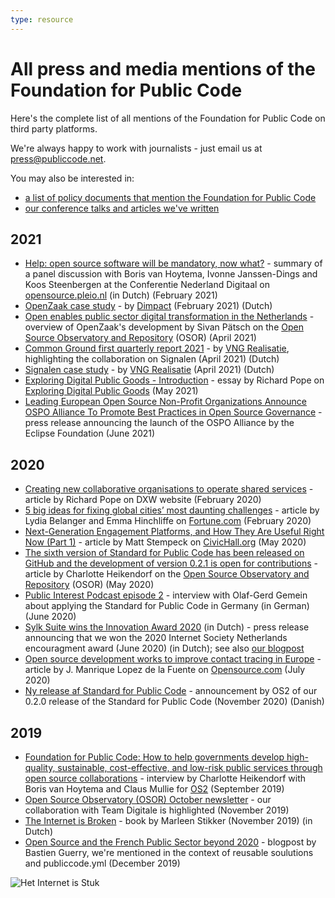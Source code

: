 ```yaml
---
type: resource
---
```



# All press and media mentions of the Foundation for Public Code

Here's the complete list of all mentions of the Foundation for Public Code on third party platforms.

We're always happy to work with journalists  - just email us at <press@publiccode.net>.

You may also be interested in:

* [a list of policy documents that mention the Foundation for Public Code](policy-documents.md)
* [our conference talks and articles we've written](https://projects.publiccode.net/talks-and-articles.html)

## 2021

* [Help: open source software will be mandatory, now what?](https://opensource.pleio.nl/news/view/7155b323-98f4-4ca0-9777-7a53ffbf2d16/help-open-source-software-wordt-verplicht-wat-nu) - summary of a panel discussion with Boris van Hoytema, Ivonne Janssen-Dings and Koos Steenbergen at the Conferentie Nederland Digitaal on [opensource.pleio.nl](https://opensource.pleio.nl) (in Dutch) (February 2021)
* [OpenZaak case study](https://commonground.nl/news/view/752192c5-7222-4769-a738-de47dfcfb6f5/openzaak-van-samen-organiseren-naar-samen-realiseren) - by [Dimpact](https://www.dimpact.nl/) (February 2021) (Dutch)
* [Open enables public sector digital transformation in the Netherlands](https://joinup.ec.europa.eu/collection/open-source-observatory-osor/news/we-liberated-our-own-data-silos-market) - overview of OpenZaak's development by Sivan Pätsch on the [Open Source Observatory and Repository](https://joinup.ec.europa.eu/collection/open-source-observatory-osor) (OSOR) (April 2021)
* [Common Ground first quarterly report 2021](https://publicaties.vngrealisatie.nl/commonground/2021/1/) - by [VNG Realisatie](https://www.vngrealisatie.nl/), highlighting the collaboration on Signalen (April 2021) (Dutch)
* [Signalen case study](https://commonground.nl/news/view/2a13308d-872e-4b98-8dff-d4d3bcb36586/steeds-meer-gemeenten-maken-gebruik-van-signalen) - by [VNG Realisatie](https://www.vngrealisatie.nl/) (April 2021) (Dutch)
* [Exploring Digital Public Goods - Introduction](https://digitalpublicgoods.xyz/introduction) - essay by Richard Pope on [Exploring Digital Public Goods](https://digitalpublicgoods.xyz/) (May 2021)
* [Leading European Open Source Non-Profit Organizations Announce OSPO Alliance To Promote Best Practices in Open Source Governance](https://newsroom.eclipse.org/news/announcements/leading-european-open-source-non-profit-organizations-announce-ospo-alliance) - press release announcing the launch of the OSPO Alliance by the Eclipse Foundation (June 2021)

## 2020

* [Creating new collaborative organisations to operate shared services](https://www.dxw.com/2020/02/creating-new-collaborative-organisations-to-operate-shared-services/) - article by Richard Pope on DXW website (February 2020)
* [5 big ideas for fixing global cities’ most daunting challenges](https://fortune.com/2020/02/17/cities-challenges-solutions-housing-buses-climate-loneliness/) - article by Lydia Belanger and Emma Hinchliffe on [Fortune.com](https://fortune.com) (February 2020)
* [Next-Generation Engagement Platforms, and How They Are Useful Right Now (Part 1)](https://civichall.org/civicist/next-generation-engagement-platforms-and-how-are-they-useful-right-now-part-1/) - article by Matt Stempeck on [CivicHall.org](https://civichall.org) (May 2020)
* [The sixth version of Standard for Public Code has been released on GitHub and the development of version 0.2.1 is open for contributions](https://joinup.ec.europa.eu/collection/open-source-observatory-osor/news/new-release-standard-public-code) - article by Charlotte Heikendorf on the [Open Source Observatory and Repository](https://joinup.ec.europa.eu/collection/open-source-observatory-osor) (OSOR) (May 2020)
* [Public Interest Podcast episode 2](https://public-interest-podcast.podigee.io/2-episode-2) - interview with Olaf-Gerd Gemein about applying the Standard for Public Code in Germany (in German) (June 2020)
* [Sylk Suite wins the Innovation Award 2020](https://awards.isoc.nl/innovatie/2020/) (in Dutch) - press release announcing that we won the 2020 Internet Society Netherlands encouragment award (June 2020) (in Dutch); see also [our blogpost](https://blog.publiccode.net/news/2020/06/17/isoc-encouragement-award-consider-us-encouraged.html)
* [Open source development works to improve contact tracing in Europe](https://opensource.com/article/20/7/open-source-contact-tracing) - article by J. Manrique Lopez de la Fuente on [Opensource.com](https://opensource.com/) (July 2020)
* [Ny release af Standard for Public Code](https://os2.eu/blog/ny-release-af-standard-public-code) - announcement by OS2 of our 0.2.0 release of the Standard for Public Code (November 2020) (Danish)

## 2019

* [Foundation for Public Code: How to help governments develop high-quality, sustainable, cost-effective, and low-risk public services through open source collaborations](https://os2.eu/blog/foundation-public-code-how-help-governments-develop-high-quality-sustainable-cost-effective-and) - interview by Charlotte Heikendorf with Boris van Hoytema and Claus Mullie for [OS2](https://os2.eu/node/332) (September 2019)
* [Open Source Observatory (OSOR) October newsletter](https://ec.europa.eu/newsroom/joinup/newsletter-archives/18462) - our collaboration with Team Digitale is highlighted (November 2019)
* [The Internet is Broken](https://www.singeluitgeverijen.nl/de-geus/boek/het-internet-is-stuk/) - book by Marleen Stikker (November 2019) (in Dutch)
* [Open Source and the French Public Sector beyond 2020](https://bzg.fr/en/open-source-and-the-french-public-sector-beyond-2020/) - blogpost by Bastien Guerry, we're mentioned in the context of reusable soulutions and publiccode.yml (December 2019)

![Het Internet is Stuk](Het-internet-is-stuk.jpeg)

